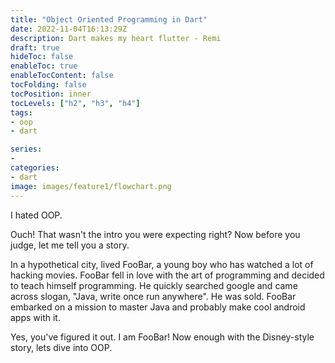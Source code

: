 ```yaml
---
title: "Object Oriented Programming in Dart"
date: 2022-11-04T16:13:29Z
description: Dart makes my heart flutter - Remi
draft: true
hideToc: false
enableToc: true
enableTocContent: false
tocFolding: false
tocPosition: inner
tocLevels: ["h2", "h3", "h4"]
tags:
- oop 
- dart

series:
-
categories:
- dart
image: images/feature1/flowchart.png
---
```


I hated OOP. 

Ouch! That wasn't the intro you were expecting right? Now before you judge, let me tell you a story.

In a hypothetical city, lived FooBar, a young boy who has watched a lot of hacking movies. FooBar fell in love with the art of programming and decided to teach himself programming. He quickly searched google and came across slogan, "Java, write once run anywhere". He was sold. FooBar embarked on a mission to master Java and probably make cool android apps with it. 

Yes, you've figured it out. I am FooBar! Now enough with the Disney-style story, lets dive into OOP.